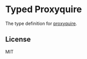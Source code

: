 # Typed Proxyquire

The type definition for [proxyquire](https://github.com/thlorenz/proxyquire).

## License

MIT
